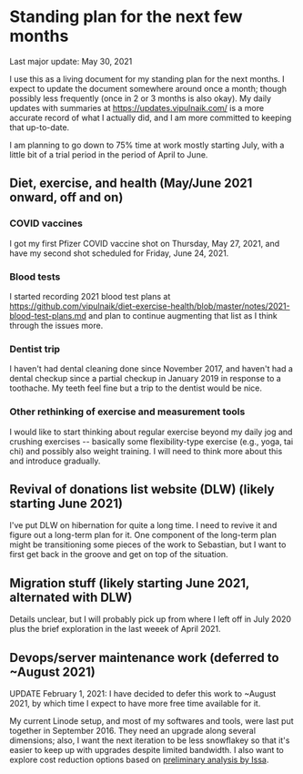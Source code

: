 # Standing plan for the next few months

Last major update: May 30, 2021

I use this as a living document for my standing plan for the next
months. I expect to update the document somewhere around once a month;
though possibly less frequently (once in 2 or 3 months is also
okay). My daily updates with summaries at
https://updates.vipulnaik.com/ is a more accurate record of what I
actually did, and I am more committed to keeping that up-to-date.

I am planning to go down to 75% time at work mostly starting July,
with a little bit of a trial period in the period of April to June.

## Diet, exercise, and health (May/June 2021 onward, off and on)

### COVID vaccines

I got my first Pfizer COVID vaccine shot on Thursday, May 27, 2021,
and have my second shot scheduled for Friday, June 24, 2021.

### Blood tests

I started recording 2021 blood test plans at
https://github.com/vipulnaik/diet-exercise-health/blob/master/notes/2021-blood-test-plans.md
and plan to continue augmenting that list as I think through the
issues more.

### Dentist trip

I haven't had dental cleaning done since November 2017, and haven't
had a dental checkup since a partial checkup in January 2019 in
response to a toothache. My teeth feel fine but a trip to the dentist
would be nice.

### Other rethinking of exercise and measurement tools

I would like to start thinking about regular exercise beyond my daily
jog and crushing exercises -- basically some flexibility-type exercise
(e.g., yoga, tai chi) and possibly also weight training. I will need
to think more about this and introduce gradually.

## Revival of donations list website (DLW) (likely starting June 2021)

I've put DLW on hibernation for quite a long time. I need to revive it
and figure out a long-term plan for it. One component of the long-term
plan might be transitioning some pieces of the work to Sebastian, but
I want to first get back in the groove and get on top of the
situation.

## Migration stuff (likely starting June 2021, alternated with DLW)

Details unclear, but I will probably pick up from where I left off in
July 2020 plus the brief exploration in the last weeek of April
2021.

## Devops/server maintenance work (deferred to ~August 2021)

UPDATE February 1, 2021: I have decided to defer this work to ~August
2021, by which time I expect to have more free time available for it.

My current Linode setup, and most of my softwares and tools, were last
put together in September 2016. They need an upgrade along several
dimensions; also, I want the next iteration to be less snowflakey so
that it's easier to keep up with upgrades despite limited bandwidth. I
also want to explore cost reduction options based on [preliminary
analysis by
Issa](https://github.com/vipulnaik/working-drafts/issues/6).
